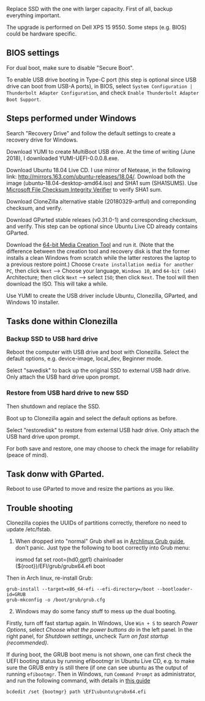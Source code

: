 Replace SSD with the one with larger capacity. First of all, backup everything important.

The upgrade is performed on Dell XPS 15 9550. Some steps (e.g. BIOS) could be hardware specific.

## BIOS settings

For dual boot, make sure to disable "Secure Boot".

To enable USB drive booting in Type-C port (this step is optional since USB drive can boot from USB-A ports),
in BIOS, select `System Configuration | Thunderbolt Adapter Configuration`, and check
`Enable Thunderbolt Adapter Boot Support`.

## Steps performed under Windows

Search "Recovery Drive" and follow the default settings to create a recovery drive for Windows.

Download YUMI to create MultiBoot USB drive. At the time of writing (June 2018), I downloaded YUMI-UEFI-0.0.0.8.exe.

Download Ubuntu 18.04 Live CD. I use mirror of Netease, in the following link: http://mirrors.163.com/ubuntu-releases/18.04/.
Download both the image (ubuntu-18.04-desktop-amd64.iso) and SHA1 sum (SHA1SUMS).
Use [Microsoft File Checksum Integrity Verifier](https://www.microsoft.com/en-us/download/details.aspx?id=11533) to verify SHA1 sum.

Download CloneZilla alternative stable (20180329-artful) and correponding checksum, and verify.

Download GParted stable releaes (v0.31.0-1) and corresponding checksum, and verify. This step can be optional since Ubuntu Live CD already contains GParted.

Download the [64-bit Media Creation Tool](http://www.microsoft.com/en-us/software-download/windows10)
and run it. (Note that the difference between the creation tool and recovery disk is that the former installs a clean Windows from scratch while the latter restores the laptop to a previous restore point.) Choose `Create installation media for another PC`,
then click `Next` --> Choose your language, `Windows 10`, and `64-bit (x64)` Architecture;
then click `Next` --> select `ISO`; then click `Next`. The tool will then download the ISO. This will take a while.

Use YUMI to create the USB driver include Ubuntu, Clonezilla, GParted, and Windows 10 installer.

## Tasks done within Clonezilla

### Backup SSD to USB hard drive

Reboot the computer with USB drive and boot with Clonezilla. Select the default options, e.g. device-image,
local_dev, Beginner mode.

Select "savedisk" to back up the original SSD to external USB hadr drive. Only attach the USB hard drive
upon prompt.

### Restore from USB hard drive to new SSD

Then shutdown and replace the SSD.

Boot up to Clonezilla again and select the default options as before.

Select "restoredisk" to restore from external USB hadr drive. Only attach the USB hard drive
upon prompt.

For both save and restore, one may choose to check the image for reliability (peace of mind).

## Task donw with GParted.

Reboot to use GParted to move and resize the partions as you like.

## Trouble shooting

Clonezilla copies the UUIDs of partitions correctly, therefore no need
to update /etc/fstab.

1) When dropped into "normal" Grub shell as in [Archlinux Grub
guide](https://wiki.archlinux.org/title/GRUB#Using_the_command_shell),
don't panic. Just type the following to boot correctly into Grub menu:

    insmod fat
    set root=(hd0,gpt1)
    chainloader (${root})/EFI/grub/grubx64.efi
    boot

Then in Arch linux, re-install Grub:

    grub-install --target=x86_64-efi --efi-directory=/boot --bootloader-id=GRUB
    grub-mkconfig -o /boot/grub/grub.cfg

2) Windows may do some fancy stuff to mess up the dual booting.

Firstly, turn off fast startup again. In Windows, Use `Win + S` to search *Power Options*,
select *Choose what the power buttons do* in the left panel. In the right panel, for
*Shutdown settings*, uncheck *Turn on fast startup (recommended)*.

If during boot, the GRUB boot menu is not shown, one can first check the UEFI booting status
by running efibootmgr in Ubuntu Live CD, e.g. to make sure the GRUB entry is still there (if
one can see ubuntu as the output of running `efibootmgr`. Then in Windows, run `Command Prompt`
as administrator, and run the following command,
with details in [this guide](https://itsfoss.com/no-grub-windows-linux/)

    bcdedit /set {bootmgr} path \EFI\ubuntu\grubx64.efi
